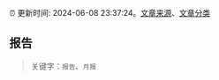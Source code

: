 :alarm_clock: 更新时间: 2024-06-08 23:37:24。[文章来源](/README.md)、[文章分类](/TAGS.md)

## 报告


> 关键字：`报告`、`月报`




